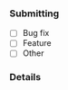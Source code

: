 ### Submitting
<!-- Select from following by placing `x` between braces like: [x] -->
- [ ] Bug fix
- [ ] Feature
- [ ] Other

### Details
<!-- Desescribe what you are submitting as clear as possible -->
